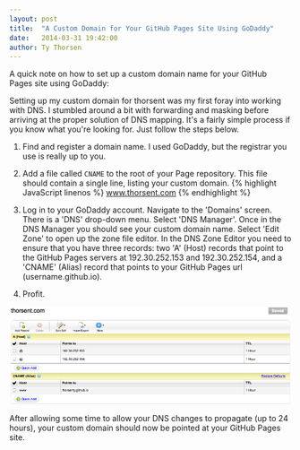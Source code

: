 ```yaml
---
layout: post
title:  "A Custom Domain for Your GitHub Pages Site Using GoDaddy"
date:   2014-03-31 19:42:00
author: Ty Thorsen
---
```


A quick note on how to set up a custom domain name for your GitHub Pages site using GoDaddy:

Setting up my custom domain for thorsent was my first foray into working with DNS. I stumbled around a bit with forwarding and masking before arriving at the proper solution of DNS mapping. It's a fairly simple process if you know what you're looking for. Just follow the steps below.

<!--more-->

1. Find and register a domain name. I used GoDaddy, but the registrar you use is really up to you. 

1. Add a file called `CNAME` to the root of your Page repository. This file should contain a single line, listing your custom domain. {% highlight JavaScript linenos %} www.thorsent.com {% endhighlight %}

1. Log in to your GoDaddy account. Navigate to the 'Domains' screen.  There is a 'DNS' drop-down menu. Select 'DNS Manager'. Once in the DNS Manager you should see your custom domain name. Select 'Edit Zone' to open up the zone file editor. In the DNS Zone Editor you need to ensure that you have three records: two 'A' (Host) records that point to the GitHub Pages servers at 192.30.252.153 and 192.30.252.154, and a 'CNAME' (Alias) record that points to your GitHub Pages url (username.github.io).

1. Profit.

![GoDaddy DNS Mangager][dns]

After allowing some time to allow your DNS changes to propagate (up to 24 hours), your custom domain should now be pointed at your GitHub Pages site.

[dns]: /assets/images/dns-manager.png "GoDaddy DNS Manager"